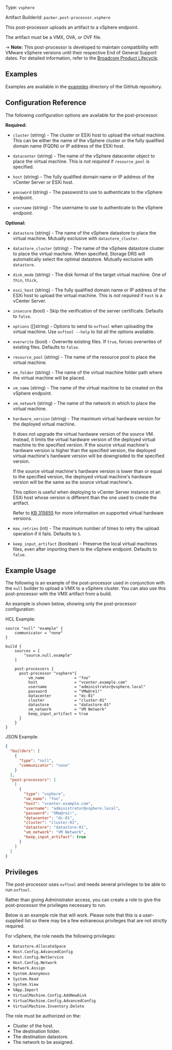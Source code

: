 Type: `vsphere`

Artifact BuilderId: `packer.post-processor.vsphere`

This post-processor uploads an artifact to a vSphere endpoint.

The artifact must be a VMX, OVA, or OVF file.

-> **Note:** This post-processor is developed to maintain compatibility with VMware vSphere versions until
their respective End of General Support dates. For detailed information, refer to the
[Broadcom Product Lifecycle](https://support.broadcom.com/group/ecx/productlifecycle).

## Examples

Examples are available in the [examples](https://github.com/hashicorp/packer-plugin-vsphere/tree/main/examples/)
directory of the GitHub repository.

## Configuration Reference

The following configuration options are available for the post-processor.

**Required:**

<!-- Code generated from the comments of the Config struct in post-processor/vsphere/post-processor.go; DO NOT EDIT MANUALLY -->

- `cluster` (string) - The cluster or ESXi host to upload the virtual machine.
  This can be either the name of the vSphere cluster or the fully qualified domain name (FQDN)
  or IP address of the ESXi host.

- `datacenter` (string) - The name of the vSphere datacenter object to place the virtual machine.
  This is _not required_ if `resource_pool` is specified.

- `host` (string) - The fully qualified domain name or IP address of the vCenter Server or ESXi host.

- `password` (string) - The password to use to authenticate to the vSphere endpoint.

- `username` (string) - The username to use to authenticate to the vSphere endpoint.

<!-- End of code generated from the comments of the Config struct in post-processor/vsphere/post-processor.go; -->


**Optional:**

<!-- Code generated from the comments of the Config struct in post-processor/vsphere/post-processor.go; DO NOT EDIT MANUALLY -->

- `datastore` (string) - The name of the vSphere datastore to place the virtual machine.
  Mutually exclusive with `datastore_cluster`.

- `datastore_cluster` (string) - The name of the vSphere datastore cluster to place the virtual machine.
  When specified, Storage DRS will automatically select the optimal datastore.
  Mutually exclusive with `datastore`.

- `disk_mode` (string) - The disk format of the target virtual machine. One of `thin`, `thick`,

- `esxi_host` (string) - The fully qualified domain name or IP address of the ESXi host to upload the
  virtual machine. This is _not required_ if `host` is a vCenter Server.

- `insecure` (bool) - Skip the verification of the server certificate. Defaults to `false`.

- `options` ([]string) - Options to send to `ovftool` when uploading the virtual machine.
  Use `ovftool --help` to list all the options available.

- `overwrite` (bool) - Overwrite existing files.
  If `true`, forces overwrites of existing files. Defaults to `false`.

- `resource_pool` (string) - The name of the resource pool to place the virtual machine.

- `vm_folder` (string) - The name of the virtual machine folder path where the virtual machine will be
  placed.

- `vm_name` (string) - The name of the virtual machine to be created on the vSphere endpoint.

- `vm_network` (string) - The name of the network in which to place the virtual machine.

- `hardware_version` (string) - The maximum virtual hardware version for the deployed virtual machine.
  
  It does not upgrade the virtual hardware version of the source VM. Instead, it limits the
  virtual hardware version of the deployed virtual machine  to the specified version.
  If the source virtual machine's hardware version is higher than the specified version, the
  deployed virtual machine's hardware version will be downgraded to the specified version.
  
  If the source virtual machine's hardware version is lower than or equal to the specified
  version, the deployed virtual machine's hardware version will be the same as the source
  virtual machine's.
  
  This option is useful when deploying to vCenter Server instance ot an ESXi host whose
  version is different than the one used to create the artifact.
  
  Refer to [KB 315655](https://knowledge.broadcom.com/external/article?articleNumber=315655)
  for more information on supported virtual hardware versions.

- `max_retries` (int) - The maximum number of times to retry the upload operation if it fails.
  Defaults to `5`.

<!-- End of code generated from the comments of the Config struct in post-processor/vsphere/post-processor.go; -->


- `keep_input_artifact` (boolean) - Preserve the local virtual machines files, even after importing
  them to the vSphere endpoint. Defaults to `false`.

## Example Usage

The following is an example of the post-processor used in conjunction with the `null` builder to
upload a VMX to a vSphere cluster. You can also use this post-processor with the VMX artifact from a
build.

An example is shown below, showing only the post-processor configuration:

HCL Example:

```hcl
source "null" "example" {
    communicator = "none"
}

build {
    sources = [
        "source.null.example"
    ]

    post-processors {
      post-processor "vsphere"{
          vm_name             = "foo"
          host                = "vcenter.example.com"
          username            = "administrator@vsphere.local"
          password            = "VMw@re1!"
          datacenter          = "dc-01"
          cluster             = "cluster-01"
          datastore           = "datastore-01"
          vm_network          = "VM Network"
          keep_input_artifact = true
      }
    }
}
```

JSON Example:

```json
{
  "builders": [
    {
      "type": "null",
      "communicator": "none"
    }
  ],
  "post-processors": [
    [
      {
        "type": "vsphere",
        "vm_name": "foo",
        "host": "vcenter.example.com",
        "username": "administrator@vsphere.local",
        "password": "VMw@re1!",
        "datacenter": "dc-01",
        "cluster": "cluster-01",
        "datastore": "datastore-01",
        "vm_network": "VM Network",
        "keep_input_artifact": true
      }
    ]
  ]
}
```

## Privileges

The post-processor uses `ovftool` and needs several privileges to be able to run `ovftool`.

Rather than giving Administrator access, you can create a role to give the post-processor the
privileges necessary to run.

Below is an example role that will work. Please note that this is a user-supplied list so there may
be a few extraneous privileges that are not strictly required.

For vSphere, the role needs the following privileges:

- `Datastore.AllocateSpace`
- `Host.Config.AdvancedConfig`
- `Host.Config.NetService`
- `Host.Config.Network`
- `Network.Assign`
- `System.Anonymous`
- `System.Read`
- `System.View`
- `VApp.Import`
- `VirtualMachine.Config.AddNewDisk`
- `VirtualMachine.Config.AdvancedConfig`
- `VirtualMachine.Inventory.Delete`

The role must be authorized on the:

- Cluster of the host.
- The destination folder.
- The destination datastore.
- The network to be assigned.
